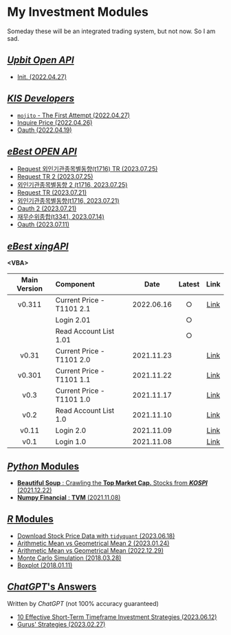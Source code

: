 # My Investment Modules

Someday these will be an integrated trading system, but not now. So I am sad.


## [*Upbit Open API*](./Upbit)

- [Init. (2022.04.27)](./Upbit/README.md#init-20220427)


## [*KIS Developers*](./KIS_Developers)

- [`mojito` - The First Attempt (2022.04.27)](/KIS_Developers/README.md#mojito---the-first-attempt-20220427)
- [Inquire Price (2022.04.26)](/KIS_Developers/README.md#inquire-price-20220426)
- [Oauth (2022.04.19)](/KIS_Developers/README.md#oauth-20220419)


## [*eBest OPEN API*](./eBest_OpenAPI/)

- [Request 외인기관종목별동향(t1716) TR (2023.07.25)](./eBest_OpenAPI/README.md#request-외인기관종목별동향t1716-tr-20230725)
- [Request TR 2 (2023.07.25)](./eBest_OpenAPI/README.md#request-tr-220230725)
- [외인기관종목별동향 2 (t1716, 2023.07.25)](./eBest_OpenAPI/README.md#외인기관종목별동향-2t1716-20230725)
- [Request TR (2023.07.21)](./eBest_OpenAPI/README.md#request-tr-20230721)
- [외인기관종목별동향(t1716, 2023.07.21)](./eBest_OpenAPI/README.md#외인기관종목별동향t1716-20230721)
- [Oauth 2 (2023.07.21)](./eBest_OpenAPI/README.md#oauth-2-20230721)
- [재무순위종합(t3341, 2023.07.14)](./eBest_OpenAPI/README.md#재무순위종합t3341-20230714)
- [Oauth (2023.07.11)](./eBest_OpenAPI/README.md#oauth-20230711)


## [*eBest xingAPI*](./XingAPI)

**\<VBA>**

| Main Version | Component | Date | Latest | Link |
|:-:|:--|:-:|:-:|:-:|
| v0.311 | Current Price - T1101 2.1 | 2022.06.16 | ○ | [Link](/XingAPI/README.md#v0311--current-price---t1101-21-20220617) |
| | Login 2.01 | | ○ | |
| | Read Account List 1.01 | | ○ | |
| v0.31 | Current Price - T1101 2.0 | 2021.11.23 | | [Link](/XingAPI/README.md#v031--current-price---t1101-2-20211123) |
| v0.301 | Current Price - T1101 1.1 | 2021.11.22 | | [Link](/XingAPI/README.md#v0301--current-price---t1101-11-20211122) |
| v0.3 | Current Price - T1101 1.0 | 2021.11.17 | | [Link](/XingAPI/README.md#v03--current-price---t1101-10-20211117) |
| v0.2 | Read Account List 1.0 | 2021.11.10 | | [Link](/XingAPI/README.md#v02--read-account-list-10-20211110) |
| v0.11 | Login 2.0 | 2021.11.09 | | [Link](/XingAPI/README.md#v011--login-20-20211109) |
| v0.1 | Login 1.0 | 2021.11.08 | | [Link](/XingAPI/README.md#v01--login-10-20211108) |


## [*Python* Modules](./Python)

- [**Beautiful Soup** : Crawling the **Top Market Cap.** Stocks from ***KOSPI*** (2021.12.22)](/Python/README.md#beautiful-soup--crawling-the-top-market-cap-stocks-from-kospi-20211222)
- [**Numpy Financial** : **TVM** (2021.11.08)](/Python/README.md#numpy-financial--tvm-20211108)


## [*R* Modules](./R)

- [Download Stock Price Data with `tidyquant` (2023.06.18)](./R/README.md#download-stock-price-data-with-tidyquant-20230618)
- [Arithmetic Mean vs Geometrical Mean 2 (2023.01.24)](./R/README.md#arithmetic-mean-vs-geometrical-mean-2-20230124)
- [Arithmetic Mean vs Geometrical Mean (2022.12.29)](./R/README.md#arithmetic-mean-vs-geometrical-mean-20221229)
- [Monte Carlo Simulation (2018.03.28)](./R/README.md#monte-carlo-simulation-20180328)
- [Boxplot (2018.01.11)](./R/README.md#boxplot-20180111)


## [*ChatGPT*'s Answers](./ChatGPT/)

Written by *ChatGPT* (not 100% accuracy guaranteed)

- [10 Effective Short-Term Timeframe Investment Strategies (2023.06.12)](./ChatGPT/ShortTermTimeframe/README.md)
- [Gurus' Strategies (2023.02.27)](./ChatGPT/GurusStrategies/README.md)
